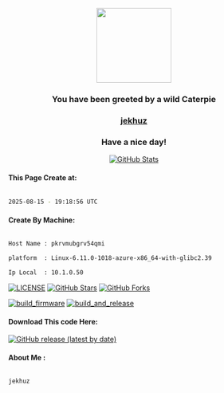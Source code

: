 <p align="center">
    <img src="https://raw.githubusercontent.com/PokeAPI/sprites/master/sprites/pokemon/10.png" width="150" height="150">
</p>
<h3 align="center">You have been greeted by a wild <b>Caterpie</b></h3>

<a href="https://github.com/jekhuz"><h3 align="center"><b>jekhuz</b></h3></a>

<h3 align="center">Have a nice day!</h3>

<p align="center">

  <a href="https://github.com/jekhuz">
    <img alt="GitHub Stats" src="https://github-readme-stats.vercel.app/api?username=jekhuz&hide=issues&hide_title=true&include_all_commits=true&bg_color=30,e96443,904e95&title_color=fff&text_color=fff" />
   </a>
   
#### This Page Create at:

```bash
	
2025-08-15 - 19:18:56 UTC

```

#### Create By Machine:

```bash

Host Name : pkrvmubgrv54qmi

platform  : Linux-6.11.0-1018-azure-x86_64-with-glibc2.39

Ip Local  : 10.1.0.50

```

[![LICENSE](https://img.shields.io/github/license/jekhuz/jekhuz.svg?style=flat-square&label=LICENSE)](https://github.com/jekhuz/jekhuz/blob/main/LICENSE)
[![GitHub Stars](https://img.shields.io/github/stars/jekhuz/jekhuz.svg?style=flat-square&label=Stars&logo=github)](https://github.com/jekhuz/jekhuz/stargazers)
[![GitHub Forks](https://img.shields.io/github/forks/jekhuz/jekhuz.svg?style=flat-square&label=Forks&logo=github)](https://github.com/jekhuz/jekhuz/network/members)

[![build_firmware](https://github.com/jekhuz/jekhuz/actions/workflows/generate_readme.yml/badge.svg)](https://github.com/jekhuz/jekhuz/actions/workflows/generate_readme.yml) [![build_and_release](https://github.com/jekhuz/jekhuz/actions/workflows/build_and_release.yml/badge.svg)](https://github.com/jekhuz/jekhuz/actions/workflows/build_and_release.yml)

#### Download This code Here:

[![GitHub release (latest by date)](https://img.shields.io/github/v/release/jekhuz/jekhuz?style=for-the-badge&label=Download)](https://github.com/jekhuz/jekhuz/releases) 

</p> 

#### About Me :

```bash

jekhuz

```

